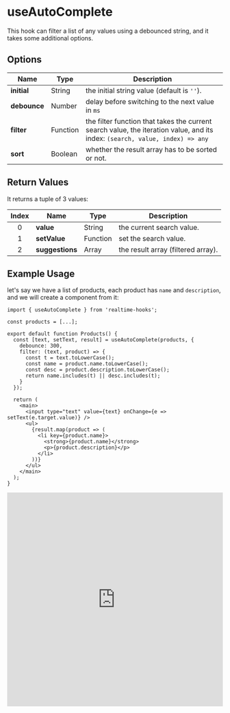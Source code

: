 # useAutoComplete

This hook can filter a list of any values using a debounced string, and it takes some additional options.

## Options

| Name         | Type     | Description                                                                                                                  |
| ------------ | -------- | ---------------------------------------------------------------------------------------------------------------------------- |
| **initial**  | String   | the initial string value (default is `''`).                                                                                  |
| **debounce** | Number   | delay before switching to the next value in `ms`                                                                             |
| **filter**   | Function | the filter function that takes the current search value, the iteration value, and its index: `(search, value, index) => any` |
| **sort**     | Boolean  | whether the result array has to be sorted or not.                                                                            |

## Return Values

It returns a tuple of 3 values:

| Index | Name            | Type     | Description                        |
| :---: | --------------- | -------- | ---------------------------------- |
|   0   | **value**       | String   | the current search value.          |
|   1   | **setValue**    | Function | set the search value.              |
|   2   | **suggestions** | Array    | the result array (filtered array). |

## Example Usage

let's say we have a list of products, each product has `name` and `description`, and we will create a component from it:

<!--
```ts
const products = [
  {
    name: 'Samsung Universe 10',
    description: "Samsung's new variant which goes beyond Galaxy to the Universe"
  },
  {
    name: 'iPhone 9',
    description: 'An apple mobile which is nothing like apple'
  },
  {
    name: 'MacBook Pro',
    description: 'MacBook Pro 2021 with mini-LED display may launch between September, November'
  },
  {
    name: 'Infinix INBOOK',
    description: 'Infinix Inbook X1 Ci3 10th 8GB 256GB 14 Win10 Grey – 1 Year Warranty'
  },
  {
    name: 'Orange Essence Food Flavou',
    description: 'Specifications of Orange Essence Food Flavour For Cakes and Baking Food Item'
  },
  {
    name: 'Plant Hanger For Home',
    description: 'Boho Decor Plant Hanger For Home Wall Decoration Macrame Wall Hanging Shelf'
  }
];
```
-->

```tsx
import { useAutoComplete } from 'realtime-hooks';

const products = [...];

export default function Products() {
  const [text, setText, result] = useAutoComplete(products, {
    debounce: 300,
    filter: (text, product) => {
      const t = text.toLowerCase();
      const name = product.name.toLowerCase();
      const desc = product.description.toLowerCase();
      return name.includes(t) || desc.includes(t);
    }
  });

  return (
    <main>
      <input type="text" value={text} onChange={e => setText(e.target.value)} />
      <ul>
        {result.map(product => (
          <li key={product.name}>
            <strong>{product.name}</strong>
            <p>{product.description}</p>
          </li>
        ))}
      </ul>
    </main>
  );
}
```

<iframe src="https://codesandbox.io/embed/useautocomplete-sqtl6k?fontsize=14&hidenavigation=1&module=%2Fsrc%2FComponent.tsx&theme=dark" style="width:100%; height:500px; border:0; overflow:hidden;" title="useAutoComplete" allow="accelerometer; ambient-light-sensor; camera; encrypted-media; geolocation; gyroscope; hid; microphone; midi; payment; usb; vr; xr-spatial-tracking" sandbox="allow-forms allow-modals allow-popups allow-presentation allow-same-origin allow-scripts"></iframe>
